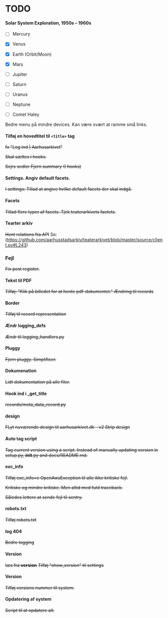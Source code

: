 # TODO

#### Solar System Exploration, 1950s – 1960s

- [ ] Mercury
- [x] Venus
- [x] Earth (Orbit/Moon)
- [x] Mars
- [ ] Jupiter
- [ ] Saturn
- [ ] Uranus
- [ ] Neptune
- [ ] Comet Haley


Bedre menu på mindre devices. 
Kan være svært at ramme små links.

#### Tilføj en hovedtitel til `<title>` tag

~~fx "Log ind | Aarhusarkivet"~~

~~Skal sættes i hooks.~~

~~Sejrs sedler Fjern summary (I hooks)~~

#### Settings. Angiv default facets.

~~I settings: Tillad at angive hvilke default facets der skal indgå.~~ 

#### Facets 

~~Tillad flere typer af facets. Tjek teaterarkivets factets.~~

#### Tearter arkiv

~~Hent relations fra API~~
Se: (https://github.com/aarhusstadsarkiv/teaterarkivet/blob/master/source/client.py#L243)

### Fejl

~~Fix post register.~~

#### Tekst til PDF

~~Tilføj: "Klik på billedet for at hente pdf-dokumentet."
Ændring til records~~

#### Border 

~~Tilføj til record representation~~

#### Ændr logging_defs 

~~Ændr til logging_handlers.py~~

#### Pluggy

~~Fjern pluggy. Simplificer.~~ 

#### Dokumenation

~~Lidt dokumentation på alle filer.~~ 

#### Hook ind i _get_title

~~records/meta_data_record.py~~

#### design

~~FLyt nuværende design til aarhusarkivet.dk - v2
Strip design~~

#### Auto tag script

~~Tag current version using a script.
Instead of manually updating version in setup.py,
__init__.py and docs/README.md.~~

#### exc_info

~~Tilføj exc_info=e OpenAwsException til alle ikke kritiske fejl.~~

~~Kritiske og mindre kritiske. Men altid med fuld traceback.~~

~~Således lettere at sende fejl til sentry.~~

#### robots.txt

~~Tilføj robots.txt~~

#### log 404

~~Bedre logging~~

#### Version

~~læs fra __version__~~
~~Tilføj "show_version" til settings~~

#### Version

~~Tilføj versions nummer til system.~~ 

#### Opdatering af system

~~Script til at opdatere alt.~~ 